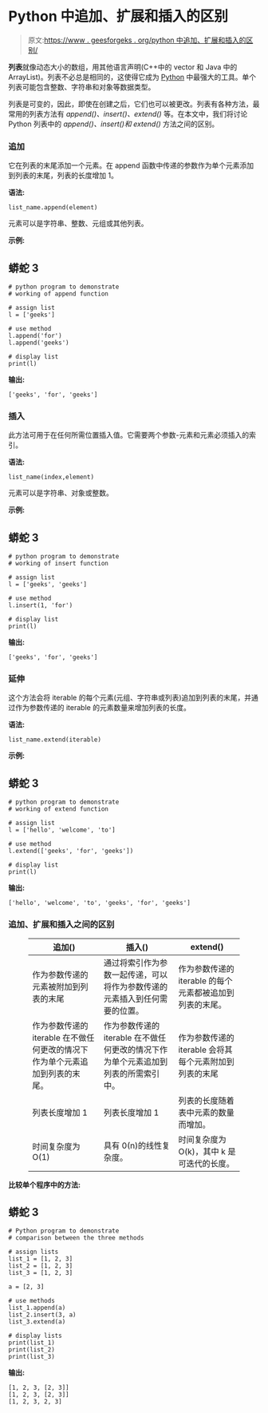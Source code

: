 # Python 中追加、扩展和插入的区别

> 原文:[https://www . geesforgeks . org/python 中追加、扩展和插入的区别/](https://www.geeksforgeeks.org/difference-between-append-extend-and-insert-in-python/)

**列表**就像动态大小的数组，用其他语言声明(C++中的 vector 和 Java 中的 ArrayList)。列表不必总是相同的，这使得它成为 [Python](https://www.geeksforgeeks.org/python-programming-language/) 中最强大的工具。单个列表可能包含整数、字符串和对象等数据类型。

列表是可变的，因此，即使在创建之后，它们也可以被更改。列表有各种方法，最常用的列表方法有 *append()、insert()、extend()* 等。在本文中，我们将讨论 Python 列表中的 *append()、insert()和 extend()* 方法之间的区别。

### **追加**

它在列表的末尾添加一个元素。在 append 函数中传递的参数作为单个元素添加到列表的末尾，列表的长度增加 1。

**语法:**

```
list_name.append(element)
```

元素可以是字符串、整数、元组或其他列表。

**示例:**

## 蟒蛇 3

```
# python program to demonstrate
# working of append function

# assign list
l = ['geeks']

# use method
l.append('for')
l.append('geeks')

# display list
print(l)
```

**输出:**

```
['geeks', 'for', 'geeks']
```

### **插入**

此方法可用于在任何所需位置插入值。它需要两个参数-元素和元素必须插入的索引。

**语法:**

```
list_name(index,element)
```

元素可以是字符串、对象或整数。

**示例:**

## 蟒蛇 3

```
# python program to demonstrate
# working of insert function

# assign list
l = ['geeks', 'geeks']

# use method
l.insert(1, 'for')

# display list
print(l)
```

**输出:**

```
['geeks', 'for', 'geeks']
```

### **延伸**

这个方法会将 iterable 的每个元素(元组、字符串或列表)追加到列表的末尾，并通过作为参数传递的 iterable 的元素数量来增加列表的长度。

**语法:**

```
list_name.extend(iterable)
```

**示例:**

## 蟒蛇 3

```
# python program to demonstrate
# working of extend function

# assign list
l = ['hello', 'welcome', 'to']

# use method
l.extend(['geeks', 'for', 'geeks'])

# display list
print(l)
```

**输出:**

```
['hello', 'welcome', 'to', 'geeks', 'for', 'geeks']
```

### 追加、扩展和插入之间的区别

<figure class="table">

| **追加()** | **插入()** | **extend()** |
| --- | --- | --- |
| 作为参数传递的元素被附加到列表的末尾 | 通过将索引作为参数一起传递，可以将作为参数传递的元素插入到任何需要的位置。 | 作为参数传递的 iterable 的每个元素都被追加到列表的末尾。 |
| 作为参数传递的 iterable 在不做任何更改的情况下作为单个元素追加到列表的末尾。 | 作为参数传递的 iterable 在不做任何更改的情况下作为单个元素追加到列表的所需索引中。 | 作为参数传递的 iterable 会将其每个元素附加到列表的末尾 |
| 列表长度增加 1 | 列表长度增加 1 | 列表的长度随着表中元素的数量而增加。 |
| 时间复杂度为 O(1) | 具有 0(n)的线性复杂度。 | 时间复杂度为 O(k)，其中 k 是可迭代的长度。 |

</figure>

**比较单个程序中的方法:**

## 蟒蛇 3

```
# Python program to demonstrate
# comparison between the three methods

# assign lists
list_1 = [1, 2, 3]
list_2 = [1, 2, 3]
list_3 = [1, 2, 3]

a = [2, 3]

# use methods
list_1.append(a)
list_2.insert(3, a)
list_3.extend(a)

# display lists
print(list_1)
print(list_2)
print(list_3)
```

**输出:**

```
[1, 2, 3, [2, 3]]
[1, 2, 3, [2, 3]]
[1, 2, 3, 2, 3]
```